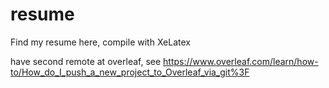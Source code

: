 # resume
Find my resume here, compile with XeLatex

have second remote at overleaf, see https://www.overleaf.com/learn/how-to/How_do_I_push_a_new_project_to_Overleaf_via_git%3F
